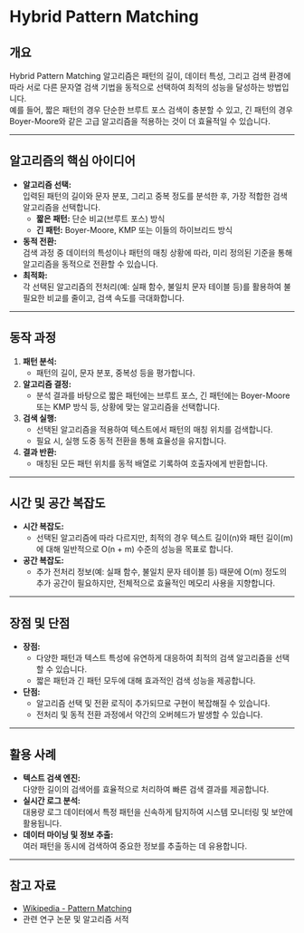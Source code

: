 # Hybrid Pattern Matching

## 개요
Hybrid Pattern Matching 알고리즘은 패턴의 길이, 데이터 특성, 그리고 검색 환경에 따라 서로 다른 문자열 검색 기법을 동적으로 선택하여 최적의 성능을 달성하는 방법입니다.  
예를 들어, 짧은 패턴의 경우 단순한 브루트 포스 검색이 충분할 수 있고, 긴 패턴의 경우 Boyer-Moore와 같은 고급 알고리즘을 적용하는 것이 더 효율적일 수 있습니다.

---

## 알고리즘의 핵심 아이디어
- **알고리즘 선택:**  
  입력된 패턴의 길이와 문자 분포, 그리고 중복 정도를 분석한 후, 가장 적합한 검색 알고리즘을 선택합니다.  
  - **짧은 패턴:** 단순 비교(브루트 포스) 방식  
  - **긴 패턴:** Boyer-Moore, KMP 또는 이들의 하이브리드 방식  
- **동적 전환:**  
  검색 과정 중 데이터의 특성이나 패턴의 매칭 상황에 따라, 미리 정의된 기준을 통해 알고리즘을 동적으로 전환할 수 있습니다.
- **최적화:**  
  각 선택된 알고리즘의 전처리(예: 실패 함수, 불일치 문자 테이블 등)를 활용하여 불필요한 비교를 줄이고, 검색 속도를 극대화합니다.

---

## 동작 과정
1. **패턴 분석:**  
   - 패턴의 길이, 문자 분포, 중복성 등을 평가합니다.
2. **알고리즘 결정:**  
   - 분석 결과를 바탕으로 짧은 패턴에는 브루트 포스, 긴 패턴에는 Boyer-Moore 또는 KMP 방식 등, 상황에 맞는 알고리즘을 선택합니다.
3. **검색 실행:**  
   - 선택된 알고리즘을 적용하여 텍스트에서 패턴의 매칭 위치를 검색합니다.
   - 필요 시, 실행 도중 동적 전환을 통해 효율성을 유지합니다.
4. **결과 반환:**  
   - 매칭된 모든 패턴 위치를 동적 배열로 기록하여 호출자에게 반환합니다.

---

## 시간 및 공간 복잡도
- **시간 복잡도:**  
  - 선택된 알고리즘에 따라 다르지만, 최적의 경우 텍스트 길이(n)와 패턴 길이(m)에 대해 일반적으로 O(n + m) 수준의 성능을 목표로 합니다.
- **공간 복잡도:**  
  - 추가 전처리 정보(예: 실패 함수, 불일치 문자 테이블 등) 때문에 O(m) 정도의 추가 공간이 필요하지만, 전체적으로 효율적인 메모리 사용을 지향합니다.

---

## 장점 및 단점
- **장점:**  
  - 다양한 패턴과 텍스트 특성에 유연하게 대응하여 최적의 검색 알고리즘을 선택할 수 있습니다.
  - 짧은 패턴과 긴 패턴 모두에 대해 효과적인 검색 성능을 제공합니다.
- **단점:**  
  - 알고리즘 선택 및 전환 로직이 추가되므로 구현이 복잡해질 수 있습니다.
  - 전처리 및 동적 전환 과정에서 약간의 오버헤드가 발생할 수 있습니다.

---

## 활용 사례
- **텍스트 검색 엔진:**  
  다양한 길이의 검색어를 효율적으로 처리하여 빠른 검색 결과를 제공합니다.
- **실시간 로그 분석:**  
  대용량 로그 데이터에서 특정 패턴을 신속하게 탐지하여 시스템 모니터링 및 보안에 활용됩니다.
- **데이터 마이닝 및 정보 추출:**  
  여러 패턴을 동시에 검색하여 중요한 정보를 추출하는 데 유용합니다.

---

## 참고 자료
- [Wikipedia - Pattern Matching](https://en.wikipedia.org/wiki/Pattern_matching)
- 관련 연구 논문 및 알고리즘 서적